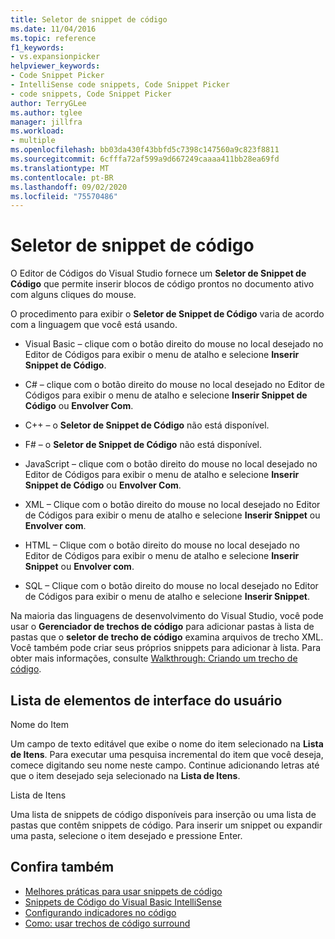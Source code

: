 ```yaml
---
title: Seletor de snippet de código
ms.date: 11/04/2016
ms.topic: reference
f1_keywords:
- vs.expansionpicker
helpviewer_keywords:
- Code Snippet Picker
- IntelliSense code snippets, Code Snippet Picker
- code snippets, Code Snippet Picker
author: TerryGLee
ms.author: tglee
manager: jillfra
ms.workload:
- multiple
ms.openlocfilehash: bb03da430f43bbfd5c7398c147560a9c823f8811
ms.sourcegitcommit: 6cfffa72af599a9d667249caaaa411bb28ea69fd
ms.translationtype: MT
ms.contentlocale: pt-BR
ms.lasthandoff: 09/02/2020
ms.locfileid: "75570486"
---
```

# <a name="code-snippet-picker"></a>Seletor de snippet de código

O Editor de Códigos do Visual Studio fornece um **Seletor de Snippet de Código** que permite inserir blocos de código prontos no documento ativo com alguns cliques do mouse.

O procedimento para exibir o **Seletor de Snippet de Código** varia de acordo com a linguagem que você está usando.

- Visual Basic – clique com o botão direito do mouse no local desejado no Editor de Códigos para exibir o menu de atalho e selecione **Inserir Snippet de Código**.

- C# – clique com o botão direito do mouse no local desejado no Editor de Códigos para exibir o menu de atalho e selecione **Inserir Snippet de Código** ou **Envolver Com**.

- C++ – o **Seletor de Snippet de Código** não está disponível.

- F# – o **Seletor de Snippet de Código** não está disponível.

- JavaScript – clique com o botão direito do mouse no local desejado no Editor de Códigos para exibir o menu de atalho e selecione **Inserir Snippet de Código** ou **Envolver Com**.

- XML – Clique com o botão direito do mouse no local desejado no Editor de Códigos para exibir o menu de atalho e selecione **Inserir Snippet** ou **Envolver com**.

- HTML – Clique com o botão direito do mouse no local desejado no Editor de Códigos para exibir o menu de atalho e selecione **Inserir Snippet** ou **Envolver com**.

- SQL – Clique com o botão direito do mouse no local desejado no Editor de Códigos para exibir o menu de atalho e selecione **Inserir Snippet**.

Na maioria das linguagens de desenvolvimento do Visual Studio, você pode usar o **Gerenciador de trechos de código** para adicionar pastas à lista de pastas que o **seletor de trecho de código** examina arquivos de trecho XML. Você também pode criar seus próprios snippets para adicionar à lista. Para obter mais informações, consulte [Walkthrough: Criando um trecho de código](../../ide/walkthrough-creating-a-code-snippet.md).

## <a name="uielement-list"></a>Lista de elementos de interface do usuário

Nome do Item

Um campo de texto editável que exibe o nome do item selecionado na **Lista de Itens**. Para executar uma pesquisa incremental do item que você deseja, comece digitando seu nome neste campo. Continue adicionando letras até que o item desejado seja selecionado na **Lista de Itens**.

Lista de Itens

Uma lista de snippets de código disponíveis para inserção ou uma lista de pastas que contêm snippets de código. Para inserir um snippet ou expandir uma pasta, selecione o item desejado e pressione Enter.

## <a name="see-also"></a>Confira também

- [Melhores práticas para usar snippets de código](../../ide/best-practices-for-using-code-snippets.md)
- [Snippets de Código do Visual Basic IntelliSense](/dotnet/visual-basic/developing-apps/using-ide/intellisense-code-snippets)
- [Configurando indicadores no código](../../ide/setting-bookmarks-in-code.md)
- [Como: usar trechos de código surround](../../ide/how-to-use-surround-with-code-snippets.md)
